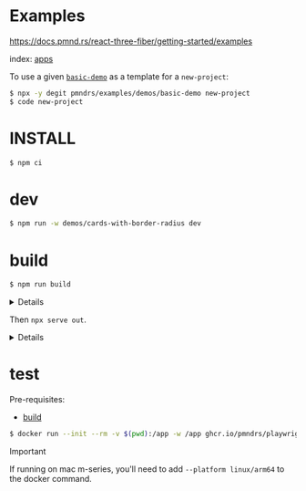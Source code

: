 # Examples

https://docs.pmnd.rs/react-three-fiber/getting-started/examples

index: [apps](apps)

To use a given [`basic-demo`](demos/basic-demo) as a template for a `new-project`:

```sh
$ npx -y degit pmndrs/examples/demos/basic-demo new-project
$ code new-project
```

# INSTALL

```sh
$ npm ci
```

# dev

```sh
$ npm run -w demos/cards-with-border-radius dev
```

# build

```sh
$ npm run build
```

<details>

This will execute `^build2` which will `vite build` each app with:

- a `--base` set to `/examples/${app_name}`
- a custom vite `--config`, whith a `monkey()` plugin that will:
  - [`deterministic`](packages/examples/src/deterministic.js) script into `src/index.jsx`
  - monkeypatch the `<Canvas>` with [`CheesyCanvas`](packages/examples/src/CheesyCanvas.jsx) for setting up the scene for playwright screenshots

</details>

Then `npx serve out`.

<details>

You can build a specific app thanks to [`--filter`](https://turbo.build/repo/docs/reference/run#--filter-string):

```sh
$ npm run build -- --filter aquarium
```

</details>

# test

Pre-requisites:

- [build](#build)

```sh
$ docker run --init --rm -v $(pwd):/app -w /app ghcr.io/pmndrs/playwright:main npm test
```

> [!IMPORTANT]
> If running on mac m-series, you'll need to add `--platform linux/arm64` to the docker command.
